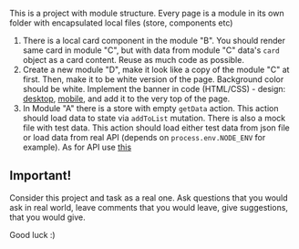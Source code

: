This is a project with module structure. Every page is a module in its own folder with encapsulated local files (store, components etc)

1. There is a local card component in the module "B". You should render same card in module "C", but with data from module "C" data's `card` object as a card content. Reuse as much code as possible.
2. Create a new module "D", make it look like a copy of the module "C" at first. Then, make it to be white version of the page. Background color should be white. Implement the banner in code (HTML/CSS) - design: [desktop](./task/desktop.png), [mobile](./task/mobile.png), and add it to the very top of the page.
3. In Module "A" there is a store with empty `getData` action. This action should load data to state via `addToList` mutation. There is also a mock file with test data. This action should load either test data from json file or load data from real API (depends on `process.env.NODE_ENV` for example). As for API use [this](https://jsonplaceholder.typicode.com/users)

## Important!

Consider this project and task as a real one. 
Ask questions that you would ask in real world, leave comments that you would leave, give suggestions, that you would give. 

Good luck :)

